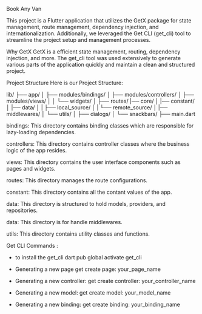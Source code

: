 Book Any Van

This project is a Flutter application that utilizes the GetX package for state management, route management, dependency injection, and internationalization. Additionally, we leveraged the Get CLI (get_cli) tool to streamline the project setup and management processes.

Why GetX
GetX is a efficient state management, routing, dependency injection, and more. The get_cli tool was used extensively to generate various parts of the application quickly and maintain a clean and structured project.

Project Structure
Here is our Project Structure:

lib/
├── app/
│   ├── modules/bindings/
│   ├── modules/controllers/
│   ├── modules/views/
│   │   └── widgets/
│   ├── routes/
|── core/
│   |── constant/
│   |── data/
│   |   ├── local_source/
│   |   └── remote_source/
│   |── middlewares/
│   └── utils/
│       ├── dialogs/
│       └── snackbars/
├── main.dart

bindings: This directory contains binding classes which are responsible for lazy-loading dependencies.

controllers: This directory contains controller classes where the business logic of the app resides.

views: This directory contains the user interface components such as pages and widgets.

routes: This directory manages the route configurations.

constant: This directory contains all the contant values of the app.

data: This directory is structured to hold models, providers, and repositories.

data: This directory is for handle middlewares.

utils: This directory contains utility classes and functions.

Get CLI Commands :

- to install the get_cli
    dart pub global activate get_cli

 - Generating a new page
    get create page: your_page_name

- Generating a new controller:
    get create controller: your_controller_name

- Generating a new model:
    get create model: your_model_name

- Generating a new binding:
    get create binding: your_binding_name
   